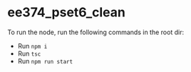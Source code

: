# ee374_pset6_clean

To run the node, run the following commands in the root dir:

* Run `npm i`
* Run `tsc`
* Run `npm run start`
